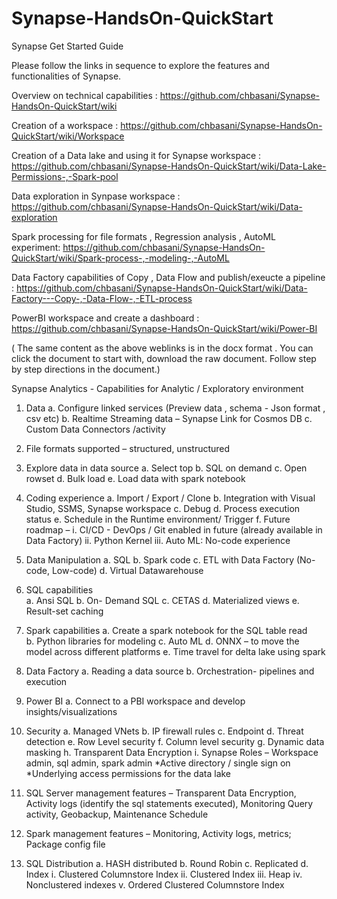 # Synapse-HandsOn-QuickStart
Synapse Get Started Guide

Please follow the links in sequence to explore the features and functionalities of Synapse. 


Overview on technical capabilities : 
https://github.com/chbasani/Synapse-HandsOn-QuickStart/wiki

Creation of a workspace : 
https://github.com/chbasani/Synapse-HandsOn-QuickStart/wiki/Workspace

Creation of a Data lake and using it for Synapse workspace : 
https://github.com/chbasani/Synapse-HandsOn-QuickStart/wiki/Data-Lake-Permissions-,-Spark-pool

Data exploration in Synpase workspace : 
https://github.com/chbasani/Synapse-HandsOn-QuickStart/wiki/Data-exploration

Spark processing for file formats  , Regression analysis , AutoML experiment: 
https://github.com/chbasani/Synapse-HandsOn-QuickStart/wiki/Spark-process-,-modeling-,-AutoML

Data Factory capabilities of Copy , Data Flow and publish/exeucte a pipeline : 
https://github.com/chbasani/Synapse-HandsOn-QuickStart/wiki/Data-Factory---Copy-,-Data-Flow-,-ETL-process

PowerBI workspace and create a dashboard : 
https://github.com/chbasani/Synapse-HandsOn-QuickStart/wiki/Power-BI

( The same content as the above weblinks is in the docx format . You can click the document to start with, download the raw document. Follow step by step directions in the document.)

Synapse Analytics - Capabilities for Analytic / Exploratory environment

1.	Data 
a.	Configure linked services (Preview data , schema  - Json format , csv etc) 
b.	Realtime Streaming data – Synapse Link for Cosmos DB
c.	Custom Data Connectors /activity

2.	File formats supported – structured, unstructured

3.	Explore data in data source 
a.	Select top
b.	SQL on demand 
c.	Open rowset
d.	Bulk load
e.	Load data with spark notebook

4.	Coding experience 
a.	Import / Export / Clone
b.	Integration with Visual Studio, SSMS, Synapse workspace
c.	Debug 
d.	Process execution status 
e.	Schedule in the Runtime environment/ Trigger 
f.	Future roadmap – 
i.	CI/CD - DevOps / Git enabled in future (already available in Data Factory)
ii.	Python Kernel 
iii.	Auto ML: No-code experience

5.	Data Manipulation 
a.	SQL 
b.	Spark code
c.	ETL with Data Factory (No-code, Low-code)
d.	Virtual Datawarehouse

6.	SQL capabilities  
a.	Ansi SQL
b.	On- Demand SQL 
c.	CETAS
d.	Materialized views
e.	Result-set caching

7.	Spark capabilities
a.	Create a spark notebook for the SQL table read   
b.	Python libraries for modeling 
c.	Auto ML
d.	ONNX – to move the model across different platforms 
e.	Time travel for delta lake using spark

8.	Data Factory
a.	Reading a data source
b.	Orchestration- pipelines and execution

9.	Power BI 
a.	Connect to a PBI workspace and develop insights/visualizations

10.	Security
a.	Managed VNets
b.	IP firewall rules
c.	Endpoint
d.	Threat detection
e.	Row Level security 
f.	Column level security
g.	Dynamic data masking
h.	Transparent Data Encryption
i.	Synapse Roles – Workspace admin, sql admin, spark admin
*Active directory / single sign on 
*Underlying access permissions for the data lake 

11.	SQL Server management features – Transparent Data Encryption, Activity logs (identify the sql statements executed), Monitoring Query activity, Geobackup, Maintenance Schedule 

12.	Spark management features – Monitoring, Activity logs, metrics; Package config file 

13.	SQL Distribution 
a.	HASH distributed
b.	Round Robin
c.	Replicated
d.	Index 
i.	Clustered Columnstore Index 
ii.	Clustered Index 
iii.	Heap 
iv.	Nonclustered indexes
v.	Ordered Clustered Columnstore Index

